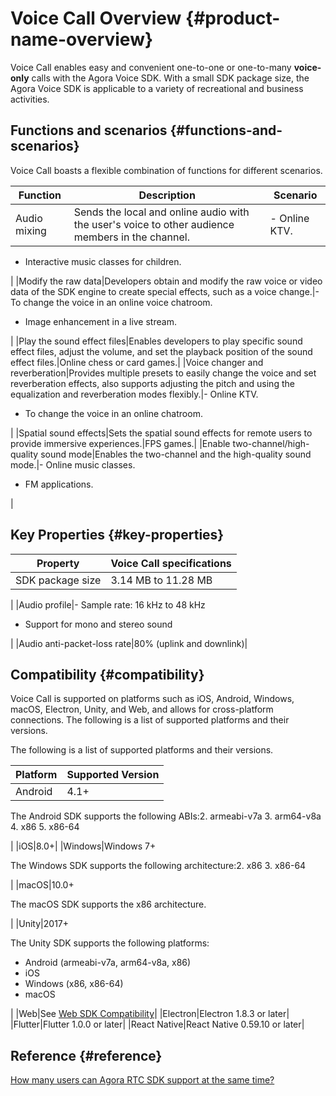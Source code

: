 # Voice Call Overview {#product-name-overview}

Voice Call enables easy and convenient one-to-one or one-to-many **voice-only** calls with the Agora Voice SDK. With a small SDK package size, the Agora Voice SDK is applicable to a variety of recreational and business activities.

## Functions and scenarios {#functions-and-scenarios}

Voice Call boasts a flexible combination of functions for different scenarios.

|Function|Description|Scenario|
|--------|-----------|--------|
|Audio mixing|Sends the local and online audio with the user's voice to other audience members in the channel.|-   Online KTV.
-   Interactive music classes for children.

|
|Modify the raw data|Developers obtain and modify the raw voice or video data of the SDK engine to create special effects, such as a voice change.|-   To change the voice in an online voice chatroom.
-   Image enhancement in a live stream.

|
|Play the sound effect files|Enables developers to play specific sound effect files, adjust the volume, and set the playback position of the sound effect files.|Online chess or card games.|
|Voice changer and reverberation|Provides multiple presets to easily change the voice and set reverberation effects, also supports adjusting the pitch and using the equalization and reverberation modes flexibly.|-   Online KTV.
-   To change the voice in an online chatroom.

|
|Spatial sound effects|Sets the spatial sound effects for remote users to provide immersive experiences.|FPS games.|
|Enable two-channel/high-quality sound mode|Enables the two-channel and the high-quality sound mode.|-   Online music classes.
-   FM applications.

|

## Key Properties {#key-properties}

|Property|Voice Call specifications|
|--------|-------------------------|
|SDK package size|3.14 MB to 11.28 MB

|
|Audio profile|-   Sample rate: 16 kHz to 48 kHz
-   Support for mono and stereo sound

|
|Audio anti-packet-loss rate|80% \(uplink and downlink\)|

## Compatibility {#compatibility}

Voice Call is supported on platforms such as iOS, Android, Windows, macOS, Electron, Unity, and Web, and allows for cross-platform connections. The following is a list of supported platforms and their versions.

The following is a list of supported platforms and their versions.

|Platform|Supported Version|
|--------|-----------------|
|Android|4.1+

The Android SDK supports the following ABIs:2.  armeabi-v7a
3.  arm64-v8a
4.  x86
5.  x86-64


|
|iOS|8.0+|
|Windows|Windows 7+

The Windows SDK supports the following architecture:2.  x86
3.  x86-64


|
|macOS|10.0+

The macOS SDK supports the x86 architecture.

|
|Unity|2017+

The Unity SDK supports the following platforms:

-   Android \(armeabi-v7a, arm64-v8a, x86\)
-   iOS
-   Windows \(x86, x86-64\)
-   macOS

|
|Web|See [Web SDK Compatibility](https://docs.agora.io/en/Video/web_sdk_compatibility?platform=Web)|
|Electron|Electron 1.8.3 or later|
|Flutter|Flutter 1.0.0 or later|
|React Native|React Native 0.59.10 or later|

## Reference {#reference}

[How many users can Agora RTC SDK support at the same time?](https://docs.agora.io/en/faq/capacity)

